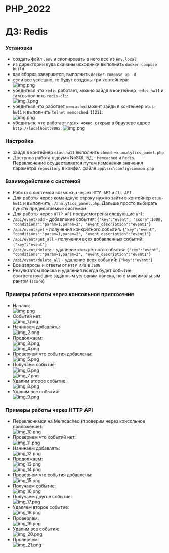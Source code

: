# PHP_2022  

# ДЗ: Redis  

### Установка
- создать файл ```.env``` и скопировать в него все из ```env.local```
- из директории куда скачаны исходники выполнить ```docker-compose build```
- как сборка завершится, выполнить ```docker-compose up -d```
- если все успешно, то будут созданы три контейнера:  
![img.png](readme_img/docker.png)  
- убедиться что ```redis``` работает, можно зайдя в контейнер ```redis-hw11``` и там выполнить ```redis-cli```:  
![img_1.png](readme_img/redis.png)  
- убедиться что работает ```memcached``` можнт зайди в контейнер ```otus-hw11``` и выполнить ```telnet memcached 11211```:   
![img.png](readme_img/memcached.png)  
- убедиться, что работает ```nginx можно```, открыв в браузере адрес ```http://localhost:8005```:
![img.png](readme_img/nginx.png)  

### Настройка
- зайдя в контейнер ```otus-hw11``` выполнить ```chmod +x analytics_panel.php```
- Доступна работа с двумя NoSQL БД - ```Memcached``` и ```Redis```. Переключение осуществляется путем изменения значения параметра ```repository``` в конфиг. файле ```app\src\config\common.php```  

### Взаимодействие с системой  
- Работа с системой возможна через ```HTTP API``` и ```Cli API```
- Для работы через командную строку нужно зайти в контейнер ```otus-hw11``` и выполнить ```./analytics_panel.php```. Дальше просто выбирать пункты пределагаемые системой  
- Для работы через ```HTTP API``` предусмотрены следующие ```url```:
- ```/api/event/add``` - добавление события: ```{"key":"event", "score":1000, "conditions":"param=1,param=2", "event_description":"event1"}```  
- ```/api/event/get``` - получения конкретного события: ```{"key":"event", "conditions":"param=1,param=2", "event_description":"event1"}```  
- ```/api/event/get_all``` - получения всех добавленных событий: ```{"key":"event"}```  
- ```/api/event/delete``` - удаление конкретного события: ```{"key":"event", "conditions":"param=1,param=2", "event_description":"event1"}```  
- ```/api/event/delete_all``` - удаление всех событий: ```{"key":"event"}```  
- Все запросы и ответы от ```HTTP API``` в ```JSON```
- Результатом поиска и удаления всегда будет событие соответствуюшие заданным условиям поиска, но с максимальным рангом (```score```)  


### Примеры работы через консольное приложение
- Начало:  
![img.png](readme_img/img.png)  
- Событий нет:  
![img_1.png](readme_img/img_1.png)  
- Начинаем добавлять:  
![img_2.png](readme_img/img_2.png)  
- Продолжаем:  
![img_3.png](readme_img/img_3.png),  
![img_4.png](readme_img/img_4.png)  
- Проверяем что события добавлены:  
![img_5.png](readme_img/img_5.png)  
- Получаем событие:  
![img_6.png](readme_img/img_6.png)   
![img_7.png](readme_img/img_7.png)  
- Удалим второе событие:  
![img_8.png](readme_img/img_8.png)  
- Удалим все события:  
![img_9.png](readme_img/img_9.png)  

### Примеры работы через HTTP API  
- Переключимся на Memcached (проверим через консольное приложение):  
![img_10.png](readme_img/img_10.png)  
- Проверием что событий нет:  
![img_11.png](readme_img/img_11.png)  
- Начинаем добавлять:  
![img_12.png](readme_img/img_12.png)  
- Продолжаем:  
![img_13.png](readme_img/img_13.png)  
![img_14.png](readme_img/img_14.png)  
- Проверяем что события добавлены:  
![img_15.png](readme_img/img_15.png)  
- Получаем событие:  
![img_16.png](readme_img/img_16.png)  
- Получаем другое событие:  
![img_17.png](readme_img/img_17.png)  
- Удаляем второе событие:  
![img_18.png](readme_img/img_18.png)  
- Проверяем:  
![img_19.png](readme_img/img_19.png)  
- Удалим все события:  
![img_20.png](readme_img/img_20.png)  
- Проверяем:  
![img_21.png](readme_img/img_21.png)  

